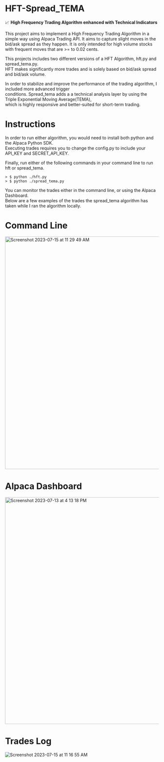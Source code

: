 # HFT-Spread_TEMA
📈 **High Frequency Trading Algorithm enhanced with Technical Indicators**

This project aims to implement a High Frequency Trading Algorithm in a simple way using Alpaca Trading API.
It aims to capture slight moves in the bid/ask spread as they happen. It is only intended for high volume
stocks with frequent moves that are >= to 0.02 cents. <br/> 

This projects includes two different versions of a HFT Algorithm, hft.py and spread_tema.py. <br/>
HFT makes significantly more trades and is solely based on bid/ask spread and bid/ask volume. <br/>

In order to stabilize and improve the performance of the trading algorithm, I included more advanced trigger <br/>
conditions. Spread_tema adds a a technical analysis layer by using the Triple Exponential Moving Average(TEMA),<br/>
which is highly responsive and better-suited for short-term trading.<br/> 

# Instructions

In order to run either algorithm, you would need to install both python and the Alpaca Python SDK. <br /> 
Executing trades requires you to change the config.py to include your API_KEY and SECRET_API_KEY.<br />

Finally, run either of the following commands in your command line to run hft or spread_tema.

```
> $ python ./hft.py
> $ python ./spread_tema.py
```


You can monitor the trades either in the command line, or using the Alpaca Dashboard. <br /> 
Below are a few examples of the trades the spread_tema algorithm has taken while I ran the algorithm locally.

# Command Line 
<img width="762" alt="Screenshot 2023-07-15 at 11 29 49 AM" src="https://github.com/mbouzekri/HFT-Spread_TEMA/assets/106405634/6b76cc6b-7724-4a7b-9e15-124d29180a91">

# Alpaca Dashboard
<img width="743" alt="Screenshot 2023-07-13 at 4 13 18 PM" src="https://github.com/mbouzekri/HFT-Spread_TEMA/assets/106405634/4f4ad017-3bb8-4763-b458-bb07e00513cc">

# Trades Log
![Screenshot 2023-07-15 at 11 16 55 AM](https://github.com/mbouzekri/HFT-Spread_TEMA/assets/106405634/e474661f-8c24-434d-abd8-47f789c032e8)

